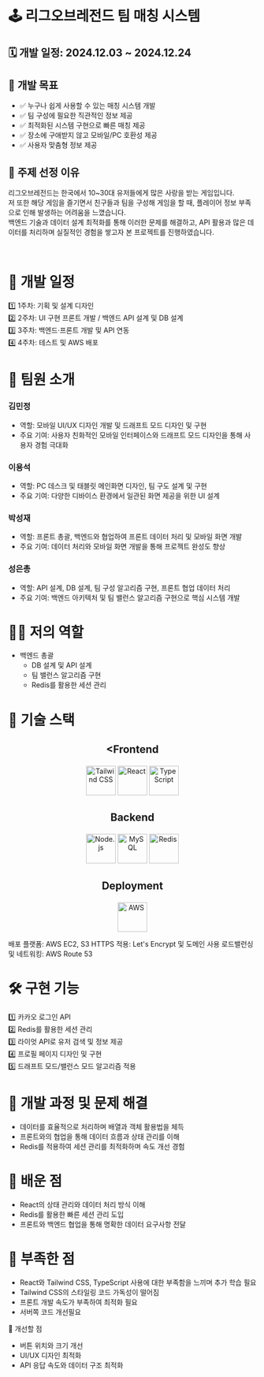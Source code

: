 # 🕹️ 리그오브레전드 팀 매칭 시스템
## 🗓️ 개발 일정: 2024.12.03 ~ 2024.12.24
## 🎯 개발 목표
+ ✅ 누구나 쉽게 사용할 수 있는 매칭 시스템 개발<br>
+ ✅ 팀 구성에 필요한 직관적인 정보 제공<br>
+ ✅ 최적화된 시스템 구현으로 빠른 매칭 제공<br>
+ ✅ 장소에 구애받지 않고 모바일/PC 호환성 제공<br>
+ ✅ 사용자 맞춤형 정보 제공<br>
## 🧐 주제 선정 이유
<p>리그오브레전드는 한국에서 10~30대 유저들에게 많은 사랑을 받는 게임입니다.<br>
저 또한 해당 게임을 즐기면서 친구들과 팀을 구성해 게임을 할 때, 플레이어 정보 부족으로 인해 발생하는 어려움을 느꼈습니다.<br>
백엔드 기술과 데이터 설계 최적화를 통해 이러한 문제를 해결하고, API 활용과 많은 데이터를 처리하며 실질적인 경험을 쌓고자 본 프로젝트를 진행하였습니다.</p><br>


# 📆 개발 일정
1️⃣ 1주차: 기획 및 설계 디자인<br>
2️⃣ 2주차: UI 구현 프론트 개발 / 백엔드 API 설계 및 DB 설계<br>
3️⃣ 3주차: 백엔드·프론트 개발 및 API 연동<br>
4️⃣ 4주차: 테스트 및 AWS 배포<br>


# 👥 팀원 소개
### 김민정
+ 역할: 모바일 UI/UX 디자인 개발 및 드래프트 모드 디자인 및 구현
+ 주요 기여: 사용자 친화적인 모바일 인터페이스와 드래프트 모드 디자인을 통해 사용자 경험 극대화
### 이용석
+ 역할: PC 데스크 및 태블릿 메인화면 디자인, 팀 구도 설계 및 구현
+ 주요 기여: 다양한 디바이스 환경에서 일관된 화면 제공을 위한 UI 설계
### 박성재
+ 역할: 프론트 총괄, 백엔드와 협업하여 프론트 데이터 처리 및 모바일 화면 개발
+ 주요 기여: 데이터 처리와 모바일 화면 개발을 통해 프로젝트 완성도 향상
### 성은총
+ 역할: API 설계, DB 설계, 팀 구성 알고리즘 구현, 프론트 협업 데이터 처리
+ 주요 기여: 백엔드 아키텍처 및 팀 밸런스 알고리즘 구현으로 핵심 시스템 개발


# 🧑‍💻 저의 역할
+ 백엔드 총괄
  * DB 설계 및 API 설계
  * 팀 밸런스 알고리즘 구현
  * Redis를 활용한 세션 관리
 
    
# 🚀 기술 스택
## <p align="center"><Frontend</p>
<p align="center"> <img src="https://tailwindcss.com/_next/static/media/brand-dark.8c3bc6dc1e34a4f7b85f9f8a6a5bf9cb.svg" alt="Tailwind CSS" width="60" height="60"/> <img src="https://cdn.jsdelivr.net/gh/devicons/devicon/icons/react/react-original-wordmark.svg" alt="React" width="60" height="60"/> <img src="https://cdn.jsdelivr.net/gh/devicons/devicon/icons/typescript/typescript-original.svg" alt="TypeScript" width="60" height="60"/> </p>


## <p align="center">Backend</p>
<p align="center"> <img src="https://cdn.jsdelivr.net/gh/devicons/devicon/icons/nodejs/nodejs-original.svg" alt="Node.js" width="60" height="60"/> <img src="https://cdn.jsdelivr.net/gh/devicons/devicon/icons/mysql/mysql-original-wordmark.svg" alt="MySQL" width="60" height="60"/> <img src="https://cdn.jsdelivr.net/gh/devicons/devicon/icons/redis/redis-original.svg" alt="Redis" width="60" height="60"/> </p>


## <p align="center">Deployment</p>
<p align="center"> <img src="https://a0.awsstatic.com/libra-css/images/logos/aws_logo_smile_1200x630.png" alt="AWS" width="60" height="60"/> </p>
배포 플랫폼: AWS EC2, S3
HTTPS 적용: Let's Encrypt 및 도메인 사용
로드밸런싱 및 네트워킹: AWS Route 53

# 🛠️ 구현 기능
1️⃣ 카카오 로그인 API<br>
2️⃣ Redis를 활용한 세션 관리<br>
3️⃣ 라이엇 API로 유저 검색 및 정보 제공<br>
4️⃣ 프로필 페이지 디자인 및 구현<br>
5️⃣ 드래프트 모드/밸런스 모드 알고리즘 적용<br>


# 📖 개발 과정 및 문제 해결
+ 데이터를 효율적으로 처리하며 배열과 객체 활용법을 체득
+ 프론트와의 협업을 통해 데이터 흐름과 상태 관리를 이해
+ Redis를 적용하여 세션 관리를 최적화하며 속도 개선 경험

  
# 🌟 배운 점
+ React의 상태 관리와 데이터 처리 방식 이해
+ Redis를 활용한 빠른 세션 관리 도입
+ 프론트와 백엔드 협업을 통해 명확한 데이터 요구사항 전달


# 🛑 부족한 점
+ React와 Tailwind CSS, TypeScript 사용에 대한 부족함을 느끼며 추가 학습 필요
+ Tailwind CSS의 스타일링 코드 가독성이 떨어짐
+ 프론트 개발 속도가 부족하여 최적화 필요
+ 서버쪽 코드 개선필요

  
🔄 개선할 점
+ 버튼 위치와 크기 개선
+ UI/UX 디자인 최적화
+ API 응답 속도와 데이터 구조 최적화

